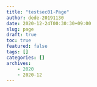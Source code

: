 ```yaml
---
title: "testsec01-Page"
author: dede-20191130
date: 2020-12-24T00:30:30+09:00
slug: page
draft: true
toc: true
featured: false
tags: []
categories: []
archives:
    - 2020
    - 2020-12
---
```


